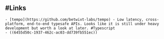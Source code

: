 ## #Links
	- [tempo](https://github.com/betwixt-labs/tempo) - Low latency, cross-platform, end-to-end typesafe APIs. Looks like it is still under heavy development but worth a look at later. #Typescript
	- ((6455d50c-1937-462c-ac03-dd739fb551ec))